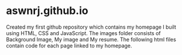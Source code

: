 # aswnrj.github.io
Created my first github repository which contains my homepage I built using HTML, CSS and JavaScript.
The images folder consists of Background Image, My image and My resume.
The following html files contain code for each page linked to my homepage.

